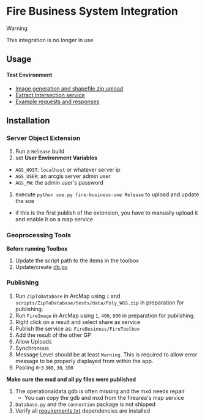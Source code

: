 # Fire Business System Integration

> [!WARNING]
> This integration is no longer in use

## Usage

#### Test Environment

- [Image generation and shapefile zip upload](http://maps.ffsl.utah.gov/arcgis/rest/services/Staging/FireToolbox/GPServer)
- [Extract Intersection service](http://maps.ffsl.utah.gov/arcgis/rest/services/Staging/FireAreas/MapServer/exts/FireBusinessSoe/ExtractIntersections)
- [Example requests and responses](https://gist.github.com/steveoh/42c89e58e1c98c8f7f9d66a4c4dc47d6)

## Installation

### Server Object Extension

1. Run a `Release` build
1. set **User Environment Variables**
  - `AGS_HOST`: `localhost` or whatever server ip
  - `AGS_USER`: an arcgis server admin user
  - `AGS_PW`: the admin user's password
1. execute `python soe.py fire-business-soe Release` to upload and update the soe
  - if this is the first publish of the extension, you have to manually upload it and enable it on a map service

### Geoprocessing Tools

**Before running Toolbox**

1. Update the script path to the items in the toolbox
1. Update/create [db.py](https://github.com/agrc/fire-business/blob/master/geoprocessing/ZipToDatabase/connection/secrets.db.py)

### Publishing

1. Run `ZipToDatabase` in ArcMap using `1` and `scripts/ZipToDatabase/tests/data/Poly_WGS.zip` in preparation for publishing.
1. Run `FireImage` in ArcMap using `1`, `400`, `800` in preparation for publishing.
1. Right click on a result and select share as service
1. Publish the service as: `FireBusiness/FireToolbox`
1. Add the result of the other GP 
1. Allow Uploads
1. Synchronous
1. Message Level should be at least `Warning`. This is required to allow error message to be properly displayed from within the app.
1. Pooling `0`-`3` `300`, `30`, `300`

**Make sure the mxd and all py files were published**

1. The operationaldata.gdb is often missing and the mxd needs repair
   - You can copy the gdb and mxd from the firearea's map service
1. `Database.py` and the `connection` package is not shipped
1. Verify all [requirements.txt](https://github.com/agrc/fire-business/blob/master/geoprocessing/requirements.txt) dependencies are installed
